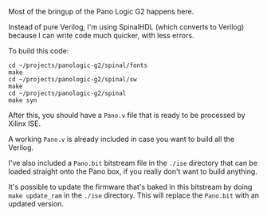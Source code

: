 
Most of the bringup of the Pano Logic G2 happens here.

Instead of pure Verilog, I'm using SpinalHDL (which converts to Verilog) because
I can write code much quicker, with less errors.

To build this code:

```
cd ~/projects/panologic-g2/spinal/fonts
make
cd ~/projects/panologic-g2/spinal/sw
make
cd ~/projects/panologic-g2/spinal
make syn
```

After this, you should have a `Pano.v` file that is ready to be processed by Xilinx ISE.

A working `Pano.v` is already included in case you want to build all the Verilog.

I've also included a `Pano.bit` bitstream file in the `./ise` directory that can be loaded
straight onto the Pano box, if you really don't want to build anything.

It's possible to update the firmware that's baked in this bitstream by doing `make update_ram`
in the `./ise` directory. This will replace the `Pano.bit` with an updated version.

